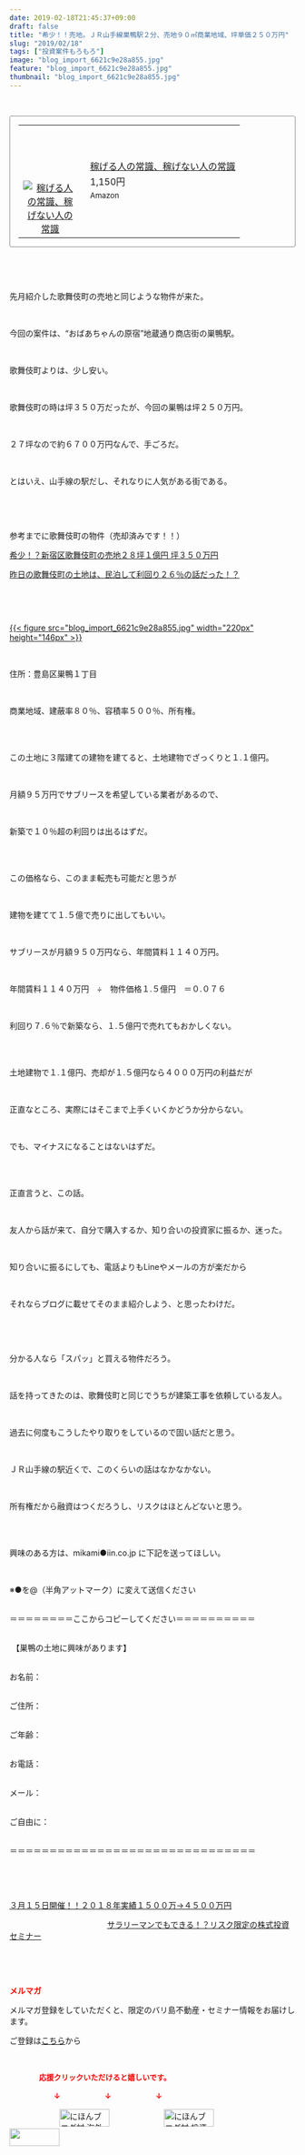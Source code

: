 ```yaml
---
date: 2019-02-18T21:45:37+09:00
draft: false
title: "希少！！売地。ＪＲ山手線巣鴨駅２分、売地９０㎡商業地域、坪単価２５０万円"
slug: "2019/02/18"
tags: ["投資案件もろもろ"]
image: "blog_import_6621c9e28a855.jpg"
feature: "blog_import_6621c9e28a855.jpg"
thumbnail: "blog_import_6621c9e28a855.jpg"
---
```

<p> </p><div contenteditable="false" style="padding: 15px; border-radius: 4px; border: 1px dotted currentColor; border-image: none;"><table border="0" cellpadding="0" cellspacing="0" style="margin: 0px; table-layout: fixed;" width="100%">	<tbody width="100%">		<tr>			<td aligin="center" style="vertical-align: middle;" width="95"><span style="text-align: center; display: block;"><a alt0="AmebaAffiliate" alt1="稼げる人の常識、稼げない人の常識" alt2="Amazon" alt3="https://images-fe.ssl-images-amazon.com/images/I/51Ft8zEBpkL._SL160_.jpg" alt4="1" href="4802110227?SubscriptionId=AKIAJLD6FH2TADXIQKDQ&amp;tag=amebablog-a2371184-22&amp;linkCode=xm2&amp;camp=2025&amp;creative=165953&amp;creativeASIN=4802110227" target="_blank"><img alt="稼げる人の常識、稼げない人の常識" border="0" data-img="affiliate" src="data:image/svg+xml;charset=utf-8,%3Csvg%20xmlns%3D%22http%3A%2F%2Fwww.w3.org%2F2000%2Fsvg%22%20title%3D%22Placeholder%20for%20Images%22%20role%3D%22presentation%22%20viewBox%3D%220%200%201%201%22%20%2F%3E" style="margin: 0px; vertical-align: middle; max-width: 95px;" data-src="https://images-fe.ssl-images-amazon.com/images/I/51Ft8zEBpkL._SL160_.jpg"/><noscript><img alt="稼げる人の常識、稼げない人の常識" border="0" data-img="affiliate" src="https://images-fe.ssl-images-amazon.com/images/I/51Ft8zEBpkL._SL160_.jpg" style="margin: 0px; vertical-align: middle; max-width: 95px;"></noscript></a></span></td>			<td style="line-height: 1.5; padding-left: 15px; vertical-align: middle;"><a alt0="AmebaAffiliate" alt1="稼げる人の常識、稼げない人の常識" alt2="Amazon" alt3="https://images-fe.ssl-images-amazon.com/images/I/51Ft8zEBpkL._SL160_.jpg" alt4="1" href="4802110227?SubscriptionId=AKIAJLD6FH2TADXIQKDQ&amp;tag=amebablog-a2371184-22&amp;linkCode=xm2&amp;camp=2025&amp;creative=165953&amp;creativeASIN=4802110227" target="_blank">稼げる人の常識、稼げない人の常識</a>			<div style="padding: 3px 0px;">1,150円</div>			<div style="font-size: 0.83em;">Amazon</div></td>		</tr>	</tbody></table></div><p> </p><p> </p><p>先月紹介した歌舞伎町の売地と同じような物件が来た。</p><p> </p><p>今回の案件は、“おばあちゃんの原宿”地蔵通り商店街の巣鴨駅。</p><p> </p><p>歌舞伎町よりは、少し安い。</p><p> </p><p>歌舞伎町の時は坪３５０万だったが、今回の巣鴨は坪２５０万円。</p><p> </p><p>２７坪なので約６７００万円なんで、手ごろだ。</p><p> </p><p>とはいえ、山手線の駅だし、それなりに人気がある街である。</p><p> </p><p> </p><p>参考までに歌舞伎町の物件（売却済みです！！）</p><p><a href="entry-12433858171.html" target="_blank">希少！？新宿区歌舞伎町の売地２８坪１億円 坪３５０万円</a></p><p><a href="entry-12434079227.html" target="_blank">昨日の歌舞伎町の土地は、民泊して利回り２６％の話だった！？</a></p><p> </p><p> </p><p><a href="blog_import_6621c9e28a855.jpg">{{< figure src="blog_import_6621c9e28a855.jpg" width="220px" height="146px" >}}</a></p><p> </p><p>住所：豊島区巣鴨１丁目</p><p> </p><p>商業地域、建蔽率８０％、容積率５００％、所有権。</p><p> </p><p><br/>この土地に３階建ての建物を建てると、土地建物でざっくりと１.１億円。</p><p> </p><p>月額９５万円でサブリースを希望している業者があるので、</p><p> </p><p>新築で１０％超の利回りは出るはずだ。</p><p> </p><p><br/>この価格なら、このまま転売も可能だと思うが</p><p> </p><p>建物を建てて１.５億で売りに出してもいい。</p><p> </p><p>サブリースが月額９５０万円なら、年間賃料１１４０万円。</p><p> </p><p>年間賃料１１４０万円　÷　物件価格１.５億円　＝０.０７６</p><p> </p><p>利回り７.６％で新築なら、１.５億円で売れてもおかしくない。</p><p> </p><p><br/>土地建物で１.１億円、売却が１.５億円なら４０００万円の利益だが</p><p> </p><p>正直なところ、実際にはそこまで上手くいくかどうか分からない。</p><p> </p><p>でも、マイナスになることはないはずだ。</p><p> </p><p><br/>正直言うと、この話。</p><p> </p><p>友人から話が来て、自分で購入するか、知り合いの投資家に振るか、迷った。</p><p> </p><p>知り合いに振るにしても、電話よりもLineやメールの方が楽だから</p><p> </p><p>それならブログに載せてそのまま紹介しよう、と思ったわけだ。</p><p> </p><p> </p><p>分かる人なら「スパッ」と買える物件だろう。</p><p> </p><p>話を持ってきたのは、歌舞伎町と同じでうちが建築工事を依頼している友人。</p><p> </p><p>過去に何度もこうしたやり取りをしているので固い話だと思う。</p><p> </p><p>ＪＲ山手線の駅近くで、このくらいの話はなかなかない。</p><p> </p><p>所有権だから融資はつくだろうし、リスクはほとんどないと思う。</p><p> </p><p> <br/>興味のある方は、mikami●iin.co.jp に下記を送ってほしい。</p><p> </p><p>※●を@（半角アットマーク）に変えて送信ください</p><p><br/>＝＝＝＝＝＝＝＝ここからコピーしてください＝＝＝＝＝＝＝＝＝＝</p><p><br/> 【巣鴨の土地に興味があります】</p><p><br/>お名前：</p><p><br/>ご住所：</p><p><br/>ご年齢：</p><p><br/>お電話：</p><p><br/>メール：<br/> </p><p>ご自由に：</p><p><br/>＝＝＝＝＝＝＝＝＝＝＝＝＝＝＝＝＝＝＝＝＝＝＝＝＝＝＝＝＝＝＝</p><p> </p><p> </p><p><a href="entry-12439962299.html" target="_blank">３月１５日開催！！</a><a href="entry-12439962299.html" target="_blank">２０１８年実績１５００万→４５００万円</a>           </p><p>　　　　　　　　　　　　 <a href="entry-12439962299.html" target="_blank">サラリーマンでもできる！？リスク限定の株式投資セミナー</a></p><p> </p><p> </p><p><span style="font-weight: bold;"><span style="color: rgb(255, 0, 0);">メルマガ</span></span></p><p>メルマガ登録をしていただくと、限定のバリ島不動産・セミナー情報をお届けします。</p><p>ご登録は<a href="f9eeVI" target="_blank">こちら</a>から</p><p style="text-align: center;"> </p><p><font color="#ff0000" size="2"><strong>　　　　応援クリックいただけると嬉しいです。</strong></font></p><p><font color="#ff0000" size="2"><strong>　　　　　　↓　　　　　　↓　　　　　　↓</strong></font></p><p><a href="ranking.html?p_cid=01260127" id="&amp;blogmura_banner"><img alt="にほんブログ村 海外生活ブログ バリ島情報へ" border="0" height="31" src="data:image/svg+xml;charset=utf-8,%3Csvg%20xmlns%3D%22http%3A%2F%2Fwww.w3.org%2F2000%2Fsvg%22%20title%3D%22Placeholder%20for%20Images%22%20role%3D%22presentation%22%20viewBox%3D%220%200%2088%2031%22%20%2F%3E" width="88" data-src="//overseas.blogmura.com/bali/img/bali88_31.gif" style="aspect-ratio: auto 88 / 31;"/><noscript><img alt="にほんブログ村 海外生活ブログ バリ島情報へ" border="0" height="31" src="//overseas.blogmura.com/bali/img/bali88_31.gif" width="88"></noscript></a>  <a href="ranking.html?p_cid=01260127" id="&amp;blogmura_banner"><img alt="にほんブログ村 投資ブログ 不動産投資へ" border="0" height="31" src="data:image/svg+xml;charset=utf-8,%3Csvg%20xmlns%3D%22http%3A%2F%2Fwww.w3.org%2F2000%2Fsvg%22%20title%3D%22Placeholder%20for%20Images%22%20role%3D%22presentation%22%20viewBox%3D%220%200%2088%2031%22%20%2F%3E" width="88" data-src="//investment.blogmura.com/hudousantoushi/img/hudousantoushi88_31.gif" style="aspect-ratio: auto 88 / 31;"/><noscript><img alt="にほんブログ村 投資ブログ 不動産投資へ" border="0" height="31" src="//investment.blogmura.com/hudousantoushi/img/hudousantoushi88_31.gif" width="88"></noscript></a> <a href="link.php?1804582" title="人気ブログランキングへ"><img border="0" height="31" src="data:image/svg+xml;charset=utf-8,%3Csvg%20xmlns%3D%22http%3A%2F%2Fwww.w3.org%2F2000%2Fsvg%22%20title%3D%22Placeholder%20for%20Images%22%20role%3D%22presentation%22%20viewBox%3D%220%200%2088%2031%22%20%2F%3E" width="88" data-src="https://blog.with2.net/img/banner/banner_22.gif" style="aspect-ratio: auto 88 / 31;"/><noscript><img border="0" height="31" src="https://blog.with2.net/img/banner/banner_22.gif" width="88"></noscript></a></p><p> </p>

